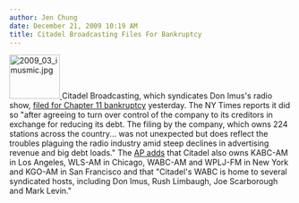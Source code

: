 ```yaml
---
author: Jen Chung
date: December 21, 2009 10:19 AM
title: Citadel Broadcasting Files For Bankruptcy
---
```


<p><span class="mt-enclosure mt-enclosure-image" style="display: inline;"> <a href="https://web.archive.org/web/20110611054008/http://gothamist.com/attachments/NYC_Billy/2009_03_imusmic.jpg"> <img alt="2009_03_imusmic.jpg" src="https://web.archive.org/web/20110611054008im_/http://gothamist.com/assets_c/2009/03/2009_03_imusmic-thumb-130x115-70918.jpg" width="90" height="79" class="image-right"> </a> </span>Citadel Broadcasting, which syndicates Don Imus&apos;s radio show, <a href="https://web.archive.org/web/20110611054008/http://www.nytimes.com/2009/12/21/business/media/21citadel.html?ref=business">filed for Chapter 11 bankruptcy</a> yesterday.  The NY Times reports it did so &quot;after agreeing to turn over control of the company to its creditors in exchange for reducing its debt. The filing by the company, which owns 224 stations across the country... was not unexpected but does reflect the troubles plaguing the radio industry amid steep declines in advertising revenue and big debt loads.&quot; The <a href="https://web.archive.org/web/20110611054008/http://www.1010wins.com/pages/5934774.php">AP adds</a> that Citadel also owns KABC-AM in Los Angeles, WLS-AM in Chicago, WABC-AM and WPLJ-FM in New York and KGO-AM in San Francisco and that &quot;Citadel&apos;s WABC is home to several syndicated hosts, including Don Imus, Rush Limbaugh, Joe Scarborough and Mark Levin.&quot;</p>